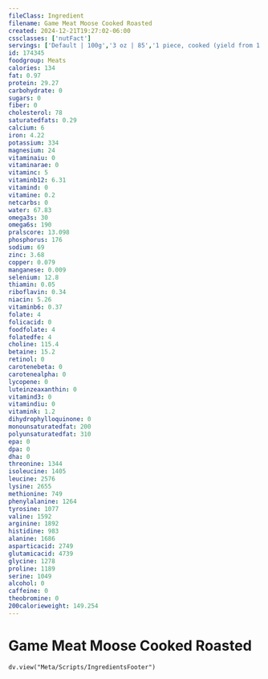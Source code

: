 ```yaml
---
fileClass: Ingredient
filename: Game Meat Moose Cooked Roasted
created: 2024-12-21T19:27:02-06:00
cssclasses: ['nutFact']
servings: ['Default | 100g','3 oz | 85','1 piece, cooked (yield from 1 lb raw meat, boneless) | 340']
id: 174345
foodgroup: Meats
calories: 134
fat: 0.97
protein: 29.27
carbohydrate: 0
sugars: 0
fiber: 0
cholesterol: 78
saturatedfats: 0.29
calcium: 6
iron: 4.22
potassium: 334
magnesium: 24
vitaminaiu: 0
vitaminarae: 0
vitaminc: 5
vitaminb12: 6.31
vitamind: 0
vitamine: 0.2
netcarbs: 0
water: 67.83
omega3s: 30
omega6s: 190
pralscore: 13.098
phosphorus: 176
sodium: 69
zinc: 3.68
copper: 0.079
manganese: 0.009
selenium: 12.8
thiamin: 0.05
riboflavin: 0.34
niacin: 5.26
vitaminb6: 0.37
folate: 4
folicacid: 0
foodfolate: 4
folatedfe: 4
choline: 115.4
betaine: 15.2
retinol: 0
carotenebeta: 0
carotenealpha: 0
lycopene: 0
luteinzeaxanthin: 0
vitamind3: 0
vitamindiu: 0
vitamink: 1.2
dihydrophylloquinone: 0
monounsaturatedfat: 200
polyunsaturatedfat: 310
epa: 0
dpa: 0
dha: 0
threonine: 1344
isoleucine: 1405
leucine: 2576
lysine: 2655
methionine: 749
phenylalanine: 1264
tyrosine: 1077
valine: 1592
arginine: 1892
histidine: 983
alanine: 1686
asparticacid: 2749
glutamicacid: 4739
glycine: 1278
proline: 1189
serine: 1049
alcohol: 0
caffeine: 0
theobromine: 0
200calorieweight: 149.254
---
```


# Game Meat Moose Cooked Roasted

```dataviewjs
dv.view("Meta/Scripts/IngredientsFooter")
```